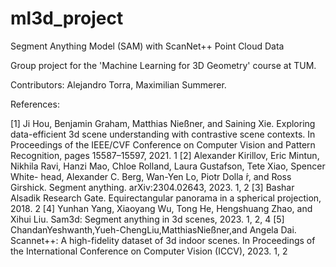 # ml3d_project
Segment Anything Model (SAM) with ScanNet++ Point Cloud Data

Group project for the 'Machine Learning for 3D Geometry' course at TUM.

Contributors: Alejandro Torra, Maximilian Summerer.

References:

[1] Ji Hou, Benjamin Graham, Matthias Nießner, and Saining Xie. Exploring data-efficient 3d scene understanding with contrastive scene contexts. In Proceedings of the IEEE/CVF Conference on Computer Vision and Pattern Recognition, pages 15587–15597, 2021. 1
[2] Alexander Kirillov, Eric Mintun, Nikhila Ravi, Hanzi Mao, Chloe Rolland, Laura Gustafson, Tete Xiao, Spencer White- head, Alexander C. Berg, Wan-Yen Lo, Piotr Dolla ́r, and Ross Girshick. Segment anything. arXiv:2304.02643, 2023. 1, 2
[3] Bashar Alsadik Research Gate. Equirectangular panorama in a spherical projection, 2018. 2
[4] Yunhan Yang, Xiaoyang Wu, Tong He, Hengshuang Zhao, and Xihui Liu. Sam3d: Segment anything in 3d scenes, 2023. 1, 2, 4
[5] ChandanYeshwanth,Yueh-ChengLiu,MatthiasNießner,and Angela Dai. Scannet++: A high-fidelity dataset of 3d indoor scenes. In Proceedings of the International Conference on Computer Vision (ICCV), 2023. 1, 2
